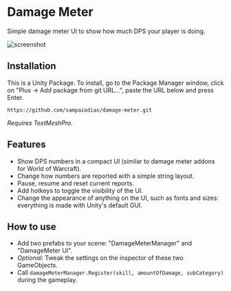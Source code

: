# Damage Meter

Simple damage meter UI to show how much DPS your player is doing.

![screenshot](https://i.imgur.com/phCRpVe.png)

## Installation

This is a Unity Package. To install, go to the Package Manager window, click on "Plus -> Add package from git URL...", paste the URL below and press Enter.
```
https://github.com/sampaiodias/damage-meter.git
```

_Requires TextMeshPro._

## Features
- Show DPS numbers in a compact UI (similar to damage meter addons for World of Warcraft).
- Change how numbers are reported with a simple string layout.
- Pause, resume and reset current reports.
- Add hotkeys to toggle the visibility of the UI.
- Change the appearance of anything on the UI, such as fonts and sizes: everything is made with Unity's default GUI.

## How to use

- Add two prefabs to your scene: "DamageMeterManager" and "DamageMeter UI".
- _Optional_: Tweak the settings on the inspector of these two GameObjects.
- Call `damageMeterManager.Register(skill, amountOfDamage, subCategory)` during the gameplay.